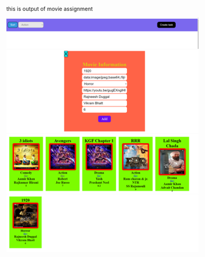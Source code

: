 <p>this is output of movie assignment</p>


<img src="image/out1.png">
<img src="image/out2.png">
<img src="image/out3.png">
<img src="image/out4.png">